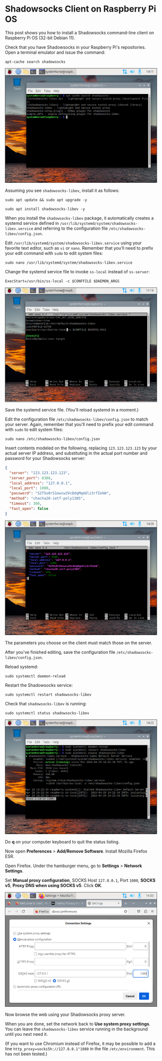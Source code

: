 # Shadowsocks Client on Raspberry Pi OS

This post shows you how to install a Shadowsocks command-line client on Raspberry Pi OS (32-bit Debian 11).

Check that you have Shadowsocks in your Raspberry Pi's repositories. Open a terminal emulator and issue the command:

```shell
apt-cache search shadowsocks
```

![apt-cache search shadowsocks](/assets/images/raspios-1.png)

Assuming you see `shadowsocks-libev`, install it as follows:

```shell
sudo apt update && sudo apt upgrade -y
```

```shell
sudo apt install shadowsocks-libev -y
```

When you install the `shadowsocks-libev` package, it automatically creates a systemd service defined in `/usr/lib/systemd/system/shadowsocks-libev.service` and referring to the configuration file `/etc/shadowsocks-libev/config.json`.

Edit `/usr/lib/systemd/system/shadowsocks-libev.service` using your favorite text editor, such as `vi` or `nano`. Remember that you'll need to prefix your edit command with `sudo` to edit system files:

```shell
sudo nano /usr/lib/systemd/system/shadowsocks-libev.service
```

Change the systemd service file to invoke `ss-local` instead of `ss-server`:

```shell
ExecStart=/usr/bin/ss-local -c $CONFFILE $DAEMON_ARGS
```

![invoke ss-local](/assets/images/raspios-2.png)

Save the systemd service file. (You'll reload systemd in a moment.)

Edit the configuration file `/etc/shadowsocks-libev/config.json` to match your server. Again, remember that you'll need to prefix your edit command with `sudo` to edit system files:

```shell
sudo nano /etc/shadowsocks-libev/config.json
```

Insert contents modeled on the following, replacing `123.123.123.123` by your actual server IP address, and substituting in the actual port number and password for your Shadowsocks server: 

```json
{
  "server": "123.123.123.123",
  "server_port": 8388,
  "local_address": "127.0.0.1",
  "local_port": 1080,
  "password": "S2T5o0rS1ewcw3VcDdqMqmUlz3rfIekW",
  "method": "chacha20-ietf-poly1305",
  "timeout": 300,
  "fast_open": false
}
```

![shadowsocks configuration file](/assets/images/raspios-3.png)

The parameters you choose on the client must match those on the server.

After you've finished editing, save the configuration file `/etc/shadowsocks-libev/config.json`.

Reload systemd:

```shell
sudo systemctl daemon-reload
```

Restart the Shadowsocks service:

```shell
sudo systemctl restart shadowsocks-libev
```

Check that `shadowsocks-libev` is running:

```shell
sudo systemctl status shadowsocks-libev
```

![sudo systemctl status shadowsocks-libev](/assets/images/raspios-4.png)

Do **q** on your computer keyboard to quit the status listing.

Now open **Preferences** > **Add/Remove Software**. Install Mozilla Firefox ESR.

Open Firefox. Under the hamburger menu, go to **Settings** > **Network Settings**.

Set **Manual proxy configuration**, SOCKS Host `127.0.0.1`, Port `1080`, **SOCKS v5**, **Proxy DNS when using SOCKS v5**. Click **OK**.

![Manual proxy configuration, SOCKS Host 127.0.0.1, Port 1080, SOCKS v5, Proxy DNS when using SOCKS v5](/assets/images/raspios-5.png)

Now browse the web using your Shadowsocks proxy server.

When you are done, set the network back to **Use system proxy settings**. You can leave the `shadowsocks-libev` service running in the background until you next need it.

(If you want to use Chromium instead of Firefox, it may be possible to add a line `http_proxy=socks5h://127.0.0.1"1080` in the file `/etc/environment`. This has not been tested.)
